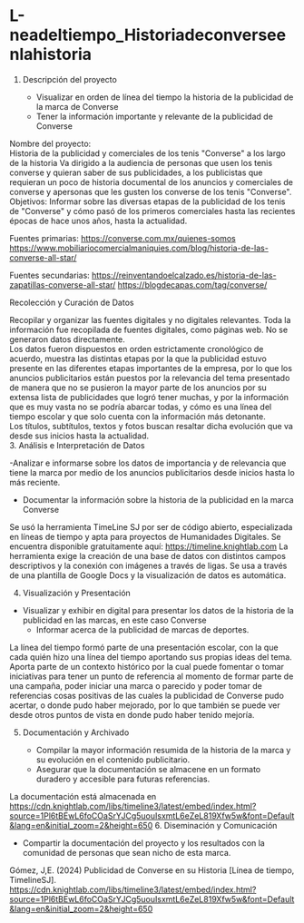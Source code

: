 # L-neadeltiempo_Historiadeconverseenlahistoria
1. Descripción del proyecto  

   - Visualizar en orden de línea del tiempo la historia de la publicidad de la marca de Converse 
   - Tener la información importante y relevante de la publicidad de Converse  
 
Nombre del proyecto:  
Historia de la publicidad y comerciales de los tenis "Converse" a los largo de la historia 
Va dirigido a la audiencia de personas que usen los tenis converse y quieran saber de sus publicidades, a los publicistas que requieran un poco de historia documental de los anuncios y comerciales de converse y apersonas que les gusten los converse de los tenis "Converse".  
Objetivos: 
Informar sobre las diversas etapas de la publicidad de los tenis de "Converse" y cómo pasó de los primeros comerciales hasta las recientes épocas de hace unos años, hasta la actualidad.  
 
Fuentes primarias: 
https://converse.com.mx/quienes-somos 
https://www.mobiliariocomercialmaniquies.com/blog/historia-de-las-converse-all-star/ 
 
Fuentes secundarias: 
https://reinventandoelcalzado.es/historia-de-las-zapatillas-converse-all-star/ 
https://blogdecapas.com/tag/converse/ 
 
 
Recolección y Curación de Datos 
 
Recopilar y organizar las fuentes digitales y no digitales relevantes. 
Toda la información fue recopilada de fuentes digitales, como páginas web. No se generaron datos directamente.  
Los datos fueron dispuestos en orden estrictamente cronológico de acuerdo, muestra las distintas etapas por la que la publicidad estuvo presente en las diferentes etapas importantes de la empresa, por lo que los anuncios publicitarios están puestos por la relevancia del tema presentado de manera que no se pusieron la mayor parte de los anuncios por su extensa lista de publicidades que logró tener muchas, y por la información que es muy vasta no se podría abarcar todas, y cómo es una línea del tiempo escolar y que solo cuenta con la información más detonante.  
Los títulos, subtítulos, textos y fotos buscan resaltar dicha evolución que va desde sus inicios hasta la actualidad.  
3. Análisis e Interpretación de Datos  
    
-Analizar e informarse sobre los datos de importancia y de relevancia que tiene la marca por medio de los anuncios publicitarios desde inicios hasta lo más reciente. 
   - Documentar la información sobre la historia de la publicidad en la marca Converse 
 
Se usó la herramienta TimeLine SJ por ser de código abierto, especializada en líneas de tiempo y apta para proyectos de Humanidades Digitales. Se encuentra disponible gratuitamente aquí: https://timeline.knightlab.com 
La herramienta exige la creación de una base de datos con distintos campos  descriptivos y la conexión con imágenes a través de ligas. Se usa a través de una plantilla de Google Docs y la visualización de datos es automática. 
 
 
 
4. Visualización y Presentación  
 
 - Visualizar y exhibir en digital para presentar los datos de la historia de la publicidad en las marcas, en este caso Converse 
   - Informar acerca de la publicidad de marcas de deportes. 
 
La línea del tiempo formó parte de una presentación escolar, con la que cada quién hizo una línea del tiempo aportando sus propias ideas del tema. Aporta parte de un contexto histórico por la cual puede fomentar o tomar iniciativas para tener un punto de referencia al momento de formar parte de una campaña, poder iniciar una marca o parecido y poder tomar de referencias cosas positivas de las cuales la publicidad de Converse pudo acertar, o donde pudo haber mejorado, por lo que también se puede ver desde otros puntos de vista en donde pudo haber tenido mejoría. 
 
 
5. Documentación y Archivado 
 
   - Compilar la mayor información resumida de la historia de la marca y su evolución en el contenido publicitario. 
   - Asegurar que la documentación se almacene en un formato duradero y accesible para futuras referencias. 
 
La documentación está almacenada en https://cdn.knightlab.com/libs/timeline3/latest/embed/index.html?source=1Pl6tBEwL6foCOaSrYJCg5uouIsxmtL6eZeL819Xfw5w&font=Default&lang=en&initial_zoom=2&height=650 
6. Diseminación y Comunicación  
 
   - Compartir la documentación del proyecto y los resultados con la comunidad de personas que sean nicho de esta marca. 
 
Gómez, J,E. (2024) Publicidad de Converse en su Historia [Línea de tiempo, TimelineSJ]. https://cdn.knightlab.com/libs/timeline3/latest/embed/index.html?source=1Pl6tBEwL6foCOaSrYJCg5uouIsxmtL6eZeL819Xfw5w&font=Default&lang=en&initial_zoom=2&height=650
